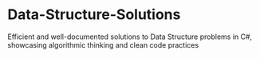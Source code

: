 # Data-Structure-Solutions
Efficient and well-documented solutions to Data Structure problems in C#, showcasing algorithmic thinking and clean code practices
